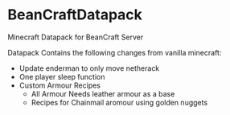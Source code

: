 # BeanCraftDatapack
Minecraft Datapack for BeanCraft  Server

Datapack Contains the following changes from vanilla minecraft:

* Update enderman to only move netherack
* One player sleep function
* Custom Armour Recipes
  * All Armour Needs leather armour as a base
  * Recipes for Chainmail aromour using golden nuggets
